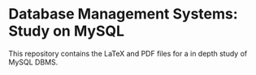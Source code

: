 # Database Management Systems: Study on MySQL

This repository contains the LaTeX and PDF files for a in depth study of MySQL DBMS.
